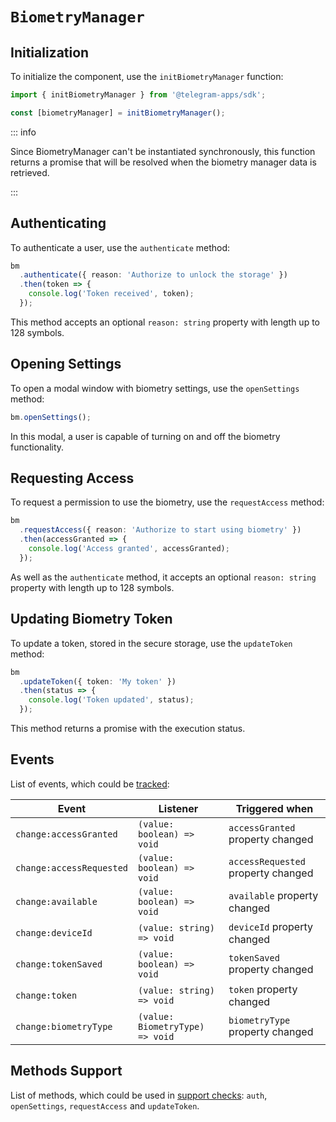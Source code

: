 # `BiometryManager`

## Initialization

To initialize the component, use the `initBiometryManager` function:

```typescript
import { initBiometryManager } from '@telegram-apps/sdk';

const [biometryManager] = initBiometryManager();  
```

::: info

Since BiometryManager can't be instantiated synchronously, this function returns a promise that will
be resolved when the biometry manager data is retrieved.

:::

## Authenticating

To authenticate a user, use the `authenticate` method:

```ts
bm
  .authenticate({ reason: 'Authorize to unlock the storage' })
  .then(token => {
    console.log('Token received', token);
  });
```

This method accepts an optional `reason: string` property with length up to 128 symbols.

## Opening Settings

To open a modal window with biometry settings, use the `openSettings` method:

```ts
bm.openSettings();
```

In this modal, a user is capable of turning on and off the biometry functionality.

## Requesting Access

To request a permission to use the biometry, use the `requestAccess` method:

```ts
bm
  .requestAccess({ reason: 'Authorize to start using biometry' })
  .then(accessGranted => {
    console.log('Access granted', accessGranted);
  });
```

As well as the `authenticate` method, it accepts an optional `reason: string` property with length
up to 128 symbols.

## Updating Biometry Token

To update a token, stored in the secure storage, use the `updateToken` method:

```ts
bm
  .updateToken({ token: 'My token' })
  .then(status => {
    console.log('Token updated', status);
  });
```

This method returns a promise with the execution status.

## Events

List of events, which could be [tracked](../components#events):

| Event                    | Listener                        | Triggered when                     |
|--------------------------|---------------------------------|------------------------------------|
| `change:accessGranted`   | `(value: boolean) => void`      | `accessGranted` property changed   |
| `change:accessRequested` | `(value: boolean) => void`      | `accessRequested` property changed |
| `change:available`       | `(value: boolean) => void`      | `available` property changed       |
| `change:deviceId`        | `(value: string) => void`       | `deviceId` property changed        |
| `change:tokenSaved`      | `(value: boolean) => void`      | `tokenSaved` property changed      |
| `change:token`           | `(value: string) => void`       | `token` property changed           |
| `change:biometryType`    | `(value: BiometryType) => void` | `biometryType` property changed    |

## Methods Support

List of methods, which could be used in [support checks](../components#methods-support):
`auth`, `openSettings`, `requestAccess` and `updateToken`.